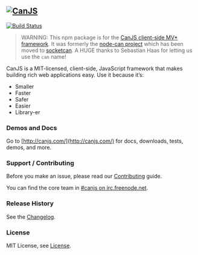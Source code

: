 ## [![CanJS](http://bitovi.com/img/os-canjs-logo.png)](http://canjs.com/)
 
[![Build Status](https://travis-ci.org/bitovi/canjs.png?branch=master)](https://travis-ci.org/bitovi/canjs)

> WARNING: This npm package is for the [CanJS client-side MV* framework](http://canjs.com). It was formerly
the [node-can project](https://github.com/sebi2k1/node-can) which has been moved 
to [socketcan](https://www.npmjs.com/package/socketcan).  A HUGE thanks to Sebastian Haas for 
letting us use the `can` name!


CanJS is a MIT-licensed, client-side, JavaScript framework that makes building 
rich web applications easy. Use it because it’s:

- Smaller 
- Faster 
- Safer 
- Easier 
- Library-er

### Demos and Docs
Go to [http://canjs.com/](http://canjs.com/) for docs, downloads, tests, demos, and more.

### Support / Contributing
Before you make an issue, please read our [Contributing](contributing.md) guide.

You can find the core team in [#canjs on irc.freenode.net](irc://irc.freenode.net/#canjs).

### Release History
See the [Changelog](changelog.md).

### License
MIT License, see [License](license.md).

